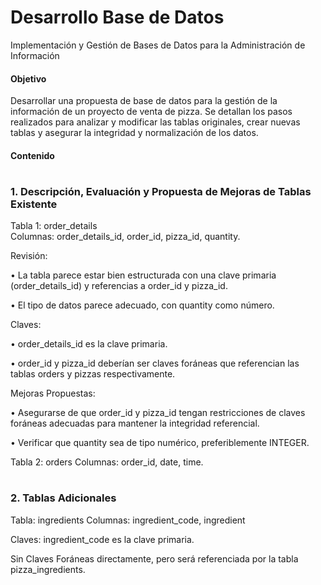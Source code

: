 # Desarrollo Base de Datos 
Implementación y Gestión de Bases de Datos para la Administración de Información


#### Objetivo 
Desarrollar una propuesta de base de datos para la gestión de la información de un proyecto de venta de pizza. Se detallan los pasos realizados para analizar y modificar las tablas originales, crear nuevas tablas y asegurar la integridad y normalización de los datos.

#### Contenido 

#

### 1. Descripción, Evaluación  y Propuesta de Mejoras de Tablas Existente 
Tabla 1: order_details   
Columnas: order_details_id, order_id, pizza_id, quantity.

Revisión:

•	La tabla parece estar bien estructurada con una clave primaria (order_details_id) y referencias a order_id y pizza_id.

•	El tipo de datos parece adecuado, con quantity como número.

Claves:

•  order_details_id es la clave primaria.

•  order_id y pizza_id deberían ser claves foráneas que referencian las tablas orders y pizzas respectivamente.

Mejoras Propuestas:

•  Asegurarse de que order_id y pizza_id tengan restricciones de claves foráneas adecuadas para mantener la integridad referencial.

•  Verificar que quantity sea de tipo numérico, preferiblemente INTEGER.
 
Tabla 2: orders
Columnas: order_id, date, time.

#

### 2. Tablas Adicionales
Tabla: ingredients
Columnas: ingredient_code, ingredient

Claves:
ingredient_code es la clave primaria.

Sin Claves Foráneas directamente, pero será referenciada por la tabla pizza_ingredients.


